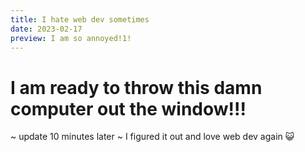 ```yaml
---
title: I hate web dev sometimes
date: 2023-02-17
preview: I am so annoyed!1!
---
```


# I am ready to throw this damn computer out the window!!!

~ update 10 minutes later ~
I figured it out and love web dev again 😺
